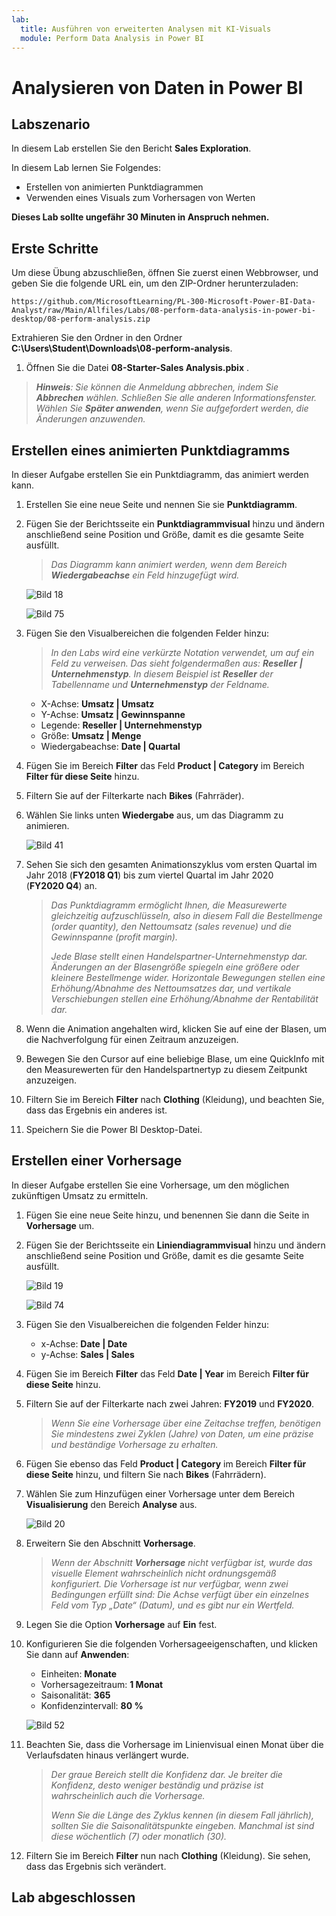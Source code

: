 ```yaml
---
lab:
  title: Ausführen von erweiterten Analysen mit KI-Visuals
  module: Perform Data Analysis in Power BI
---
```


# Analysieren von Daten in Power BI

## Labszenario

In diesem Lab erstellen Sie den Bericht **Sales Exploration**.

In diesem Lab lernen Sie Folgendes:

- Erstellen von animierten Punktdiagrammen
- Verwenden eines Visuals zum Vorhersagen von Werten

**Dieses Lab sollte ungefähr 30 Minuten in Anspruch nehmen.**

## Erste Schritte

Um diese Übung abzuschließen, öffnen Sie zuerst einen Webbrowser, und geben Sie die folgende URL ein, um den ZIP-Ordner herunterzuladen:

`https://github.com/MicrosoftLearning/PL-300-Microsoft-Power-BI-Data-Analyst/raw/Main/Allfiles/Labs/08-perform-data-analysis-in-power-bi-desktop/08-perform-analysis.zip`

Extrahieren Sie den Ordner in den Ordner **C:\Users\Student\Downloads\08-perform-analysis**.

1. Öffnen Sie die Datei **08-Starter-Sales Analysis.pbix** .

> ***Hinweis**: Sie können die Anmeldung abbrechen, indem Sie **Abbrechen** wählen. Schließen Sie alle anderen Informationsfenster. Wählen Sie **Später anwenden**, wenn Sie aufgefordert werden, die Änderungen anzuwenden.*

## Erstellen eines animierten Punktdiagramms

In dieser Aufgabe erstellen Sie ein Punktdiagramm, das animiert werden kann.

1. Erstellen Sie eine neue Seite und nennen Sie sie **Punktdiagramm**.

1. Fügen Sie der Berichtsseite ein **Punktdiagrammvisual** hinzu und ändern anschließend seine Position und Größe, damit es die gesamte Seite ausfüllt.

    > *Das Diagramm kann animiert werden, wenn dem Bereich **Wiedergabeachse** ein Feld hinzugefügt wird.*

     ![Bild 18](Linked_image_Files/10-perform-data-analysis-in-power-bi-desktop_image15.png)

     ![Bild 75](Linked_image_Files/10-perform-data-analysis-in-power-bi-desktop_image16.png)

1. Fügen Sie den Visualbereichen die folgenden Felder hinzu:

    > *In den Labs wird eine verkürzte Notation verwendet, um auf ein Feld zu verweisen. Das sieht folgendermaßen aus: **Reseller** **\|** **Unternehmenstyp**. In diesem Beispiel ist **Reseller** der Tabellenname und **Unternehmenstyp** der Feldname.*

     - X-Achse: **Umsatz \| Umsatz**
     - Y-Achse: **Umsatz \| Gewinnspanne**
     - Legende: **Reseller \| Unternehmenstyp**
     - Größe: **Umsatz \| Menge**
     - Wiedergabeachse: **Date \| Quartal**

1. Fügen Sie im Bereich **Filter** das Feld **Product \| Category** im Bereich **Filter für diese Seite** hinzu.

1. Filtern Sie auf der Filterkarte nach **Bikes** (Fahrräder).

1. Wählen Sie links unten **Wiedergabe** aus, um das Diagramm zu animieren.

    ![Bild 41](Linked_image_Files/10-perform-data-analysis-in-power-bi-desktop_image19.png)

1. Sehen Sie sich den gesamten Animationszyklus vom ersten Quartal im Jahr 2018 (**FY2018 Q1**) bis zum viertel Quartal im Jahr 2020 (**FY2020 Q4**) an.

    > *Das Punktdiagramm ermöglicht Ihnen, die Measurewerte gleichzeitig aufzuschlüsseln, also in diesem Fall die Bestellmenge (order quantity), den Nettoumsatz (sales revenue) und die Gewinnspanne (profit margin).*
    > 
    > *Jede Blase stellt einen Handelspartner-Unternehmenstyp dar. Änderungen an der Blasengröße spiegeln eine größere oder kleinere Bestellmenge wider. Horizontale Bewegungen stellen eine Erhöhung/Abnahme des Nettoumsatzes dar, und vertikale Verschiebungen stellen eine Erhöhung/Abnahme der Rentabilität dar.*

1. Wenn die Animation angehalten wird, klicken Sie auf eine der Blasen, um die Nachverfolgung für einen Zeitraum anzuzeigen.

1. Bewegen Sie den Cursor auf eine beliebige Blase, um eine QuickInfo mit den Measurewerten für den Handelspartnertyp zu diesem Zeitpunkt anzuzeigen.

1. Filtern Sie im Bereich **Filter** nach **Clothing** (Kleidung), und beachten Sie, dass das Ergebnis ein anderes ist.

1. Speichern Sie die Power BI Desktop-Datei.

## Erstellen einer Vorhersage

In dieser Aufgabe erstellen Sie eine Vorhersage, um den möglichen zukünftigen Umsatz zu ermitteln.

1. Fügen Sie eine neue Seite hinzu, und benennen Sie dann die Seite in **Vorhersage** um.

1. Fügen Sie der Berichtsseite ein **Liniendiagrammvisual** hinzu und ändern anschließend seine Position und Größe, damit es die gesamte Seite ausfüllt.

     ![Bild 19](Linked_image_Files/10-perform-data-analysis-in-power-bi-desktop_image21.png)

     ![Bild 74](Linked_image_Files/10-perform-data-analysis-in-power-bi-desktop_image22.png)

1. Fügen Sie den Visualbereichen die folgenden Felder hinzu:

     - x-Achse: **Date \| Date**
     - y-Achse: **Sales \| Sales**

1. Fügen Sie im Bereich **Filter** das Feld **Date \| Year** im Bereich **Filter für diese Seite** hinzu.

1. Filtern Sie auf der Filterkarte nach zwei Jahren: **FY2019** und **FY2020**.

    > *Wenn Sie eine Vorhersage über eine Zeitachse treffen, benötigen Sie mindestens zwei Zyklen (Jahre) von Daten, um eine präzise und beständige Vorhersage zu erhalten.*

1. Fügen Sie ebenso das Feld **Product \| Category** im Bereich **Filter für diese Seite** hinzu, und filtern Sie nach **Bikes** (Fahrrädern).

1. Wählen Sie zum Hinzufügen einer Vorhersage unter dem Bereich **Visualisierung** den Bereich **Analyse** aus.

     ![Bild 20](Linked_image_Files/10-perform-data-analysis-in-power-bi-desktop_image26.png)

1. Erweitern Sie den Abschnitt **Vorhersage**.

    > *Wenn der Abschnitt **Vorhersage** nicht verfügbar ist, wurde das visuelle Element wahrscheinlich nicht ordnungsgemäß konfiguriert. Die Vorhersage ist nur verfügbar, wenn zwei Bedingungen erfüllt sind: Die Achse verfügt über ein einzelnes Feld vom Typ „Date“ (Datum), und es gibt nur ein Wertfeld.*

1. Legen Sie die Option **Vorhersage** auf **Ein** fest.

1. Konfigurieren Sie die folgenden Vorhersageeigenschaften, und klicken Sie dann auf **Anwenden**:

    - Einheiten: **Monate**
    - Vorhersagezeitraum: **1 Monat**
    - Saisonalität: **365**
    - Konfidenzintervall: **80 %**

    ![Bild 52](Linked_image_Files/10-perform-data-analysis-in-power-bi-desktop_image29.png)

1. Beachten Sie, dass die Vorhersage im Linienvisual einen Monat über die Verlaufsdaten hinaus verlängert wurde.

    > *Der graue Bereich stellt die Konfidenz dar. Je breiter die Konfidenz, desto weniger beständig und präzise ist wahrscheinlich auch die Vorhersage.*
    >
    > *Wenn Sie die Länge des Zyklus kennen (in diesem Fall jährlich), sollten Sie die Saisonalitätspunkte eingeben. Manchmal ist sind diese wöchentlich (7) oder monatlich (30).*

1. Filtern Sie im Bereich **Filter** nun nach **Clothing** (Kleidung). Sie sehen, dass das Ergebnis sich verändert.

## Lab abgeschlossen
